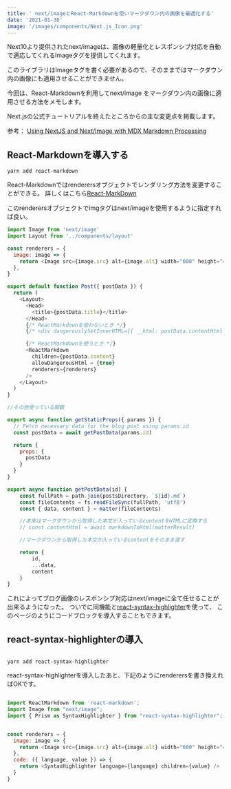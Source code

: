 ```yaml
---
title: ' next/imageとReact-Markdownを使いマークダウン内の画像を最適化する'
date: '2021-01-30'
image: '/images/components/Next.js_Icon.png'
---
```


Next10より提供されたnext/imageは、画像の軽量化とレスポンシブ対応を自動で適応してくれるImageタグを提供してくれます。  

このライブラリはImageタグを書く必要があるので、そのままではマークダウン内の画像にも適用させることができません。  

今回は、React-Markdownを利用してnext/image をマークダウン内の画像に適用させる方法をメモします。  

Next.jsの公式チュートリアルを終えたところからの主な変更点を掲載します。

参考：
[Using NextJS and Next/Image with MDX Markdown Processing](https://theviewport.io/post/using-nextjs-and-nextimage-with-mdx-markdown-processing)


## React-Markdownを導入する

```terminal:
yarn add react-markdown
```



React-Markdownではrenderersオブジェクトでレンダリング方法を変更することができる。
詳しくはこちら[React-MarkDown](https://github.com/remarkjs/react-markdown#appendix-b-node-types)  

このrenderersオブジェクトでimgタグはnext/imageを使用するように指定すれば良い。

```javascript
import Image from 'next/image'
import Layout from '../components/layout'

const renderers = {
  image: image => {
    return <Image src={image.src} alt={image.alt} width="600" height="450"  />
  },
}

export default function Post({ postData }) {
  return (
    <Layout>
      <Head>
        <title>{postData.title}</title>
      </Head>
      {/* ReactMarkdownを使わないとき */}
      {/* <div dangerouslySetInnerHTML={{ __html: postData.contentHtml }} /> */}

      {/* ReactMarkdownを使うとき */}
      <ReactMarkdown
        children={postData.content}
        allowDangerousHtml = {true}
        renderers={renderers}
      />
    </Layout>
  )
}

//その他使っている関数

export async function getStaticProps({ params }) {
  // Fetch necessary data for the blog post using params.id
  const postData = await getPostData(params.id)

  return {
    props: {
      postData
    }
  }
}

export async function getPostData(id) {
    const fullPath = path.join(postsDirectory, `${id}.md`)
    const fileContents = fs.readFileSync(fullPath, 'utf8')
    const { data, content } = matter(fileContents)

    //本来はマークダウンから取得した本文が入っているcontentをHTMLに変換する
    // const contentHtml = await markdownToHtml(matterResult)

    //マークダウンから取得した本文が入っているcontentをそのまま渡す

    return {
        id,
        ...data,
        content
    }
}

```

これによってブログ画像のレスポンシブ対応はnext/imageに全て任せることが出来るようになった。
ついでに同機能と[react-syntax-highlighter](https://github.com/react-syntax-highlighter/react-syntax-highlighter)を使って、
このページのようにコードブロックを導入することもできます。

## react-syntax-highlighterの導入
```terminal

yarn add react-syntax-highlighter
```

react-syntax-highlighterを導入したあと、下記のようにrenderersを書き換えればOKです。


```javascript

import ReactMarkdown from 'react-markdown';
import Image from "next/image";
import { Prism as SyntaxHighlighter } from "react-syntax-highlighter";


const renderers = {
  image: image => {
    return <Image src={image.src} alt={image.alt} width="600" height="450" />
  },
  code: ({ language, value }) => {
    return <SyntaxHighlighter language={language} children={value} />
  }
}

```